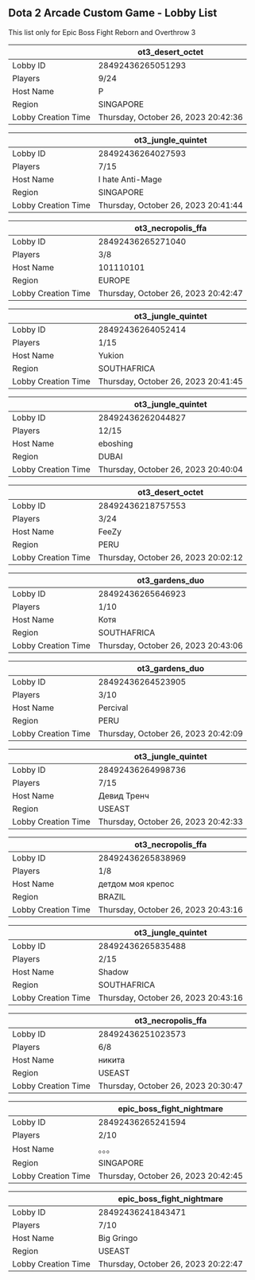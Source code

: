 ## Dota 2 Arcade Custom Game - Lobby List

This list only for Epic Boss Fight Reborn and Overthrow 3

|  | ot3_desert_octet |
| ------ | ------ |
| Lobby ID | 28492436265051293 |
| Players | 9/24 |
| Host Name | P |
| Region | SINGAPORE |
| Lobby Creation Time | Thursday, October 26, 2023 20:42:36 |


|  | ot3_jungle_quintet |
| ------ | ------ |
| Lobby ID | 28492436264027593 |
| Players | 7/15 |
| Host Name | I hate Anti-Mage |
| Region | SINGAPORE |
| Lobby Creation Time | Thursday, October 26, 2023 20:41:44 |


|  | ot3_necropolis_ffa |
| ------ | ------ |
| Lobby ID | 28492436265271040 |
| Players | 3/8 |
| Host Name | 101110101 |
| Region | EUROPE |
| Lobby Creation Time | Thursday, October 26, 2023 20:42:47 |


|  | ot3_jungle_quintet |
| ------ | ------ |
| Lobby ID | 28492436264052414 |
| Players | 1/15 |
| Host Name | Yukion |
| Region | SOUTHAFRICA |
| Lobby Creation Time | Thursday, October 26, 2023 20:41:45 |


|  | ot3_jungle_quintet |
| ------ | ------ |
| Lobby ID | 28492436262044827 |
| Players | 12/15 |
| Host Name | eboshing |
| Region | DUBAI |
| Lobby Creation Time | Thursday, October 26, 2023 20:40:04 |


|  | ot3_desert_octet |
| ------ | ------ |
| Lobby ID | 28492436218757553 |
| Players | 3/24 |
| Host Name | FeeZy |
| Region | PERU |
| Lobby Creation Time | Thursday, October 26, 2023 20:02:12 |


|  | ot3_gardens_duo |
| ------ | ------ |
| Lobby ID | 28492436265646923 |
| Players | 1/10 |
| Host Name | Котя |
| Region | SOUTHAFRICA |
| Lobby Creation Time | Thursday, October 26, 2023 20:43:06 |


|  | ot3_gardens_duo |
| ------ | ------ |
| Lobby ID | 28492436264523905 |
| Players | 3/10 |
| Host Name | Percival |
| Region | PERU |
| Lobby Creation Time | Thursday, October 26, 2023 20:42:09 |


|  | ot3_jungle_quintet |
| ------ | ------ |
| Lobby ID | 28492436264998736 |
| Players | 7/15 |
| Host Name | Девид Тренч |
| Region | USEAST |
| Lobby Creation Time | Thursday, October 26, 2023 20:42:33 |


|  | ot3_necropolis_ffa |
| ------ | ------ |
| Lobby ID | 28492436265838969 |
| Players | 1/8 |
| Host Name | детдом моя крепос |
| Region | BRAZIL |
| Lobby Creation Time | Thursday, October 26, 2023 20:43:16 |


|  | ot3_jungle_quintet |
| ------ | ------ |
| Lobby ID | 28492436265835488 |
| Players | 2/15 |
| Host Name | Shadow |
| Region | SOUTHAFRICA |
| Lobby Creation Time | Thursday, October 26, 2023 20:43:16 |


|  | ot3_necropolis_ffa |
| ------ | ------ |
| Lobby ID | 28492436251023573 |
| Players | 6/8 |
| Host Name | никита |
| Region | USEAST |
| Lobby Creation Time | Thursday, October 26, 2023 20:30:47 |


|  | epic_boss_fight_nightmare |
| ------ | ------ |
| Lobby ID | 28492436265241594 |
| Players | 2/10 |
| Host Name | 。。。 |
| Region | SINGAPORE |
| Lobby Creation Time | Thursday, October 26, 2023 20:42:45 |


|  | epic_boss_fight_nightmare |
| ------ | ------ |
| Lobby ID | 28492436241843471 |
| Players | 7/10 |
| Host Name | Big Gringo |
| Region | USEAST |
| Lobby Creation Time | Thursday, October 26, 2023 20:22:47 |


